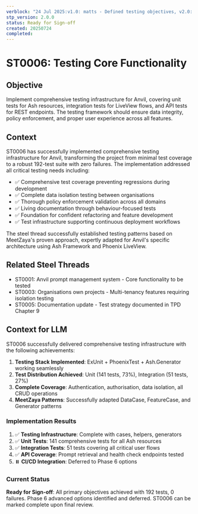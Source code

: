 ```yaml
---
verblock: "24 Jul 2025:v1.0: matts - Defined testing objectives, v2.0: Updated with completion status"
stp_version: 2.0.0
status: Ready for Sign-off
created: 20250724
completed: 
---
```

# ST0006: Testing Core Functionality

## Objective

Implement comprehensive testing infrastructure for Anvil, covering unit tests for Ash resources, integration tests for LiveView flows, and API tests for REST endpoints. The testing framework should ensure data integrity, policy enforcement, and proper user experience across all features.

## Context

ST0006 has successfully implemented comprehensive testing infrastructure for Anvil, transforming the project from minimal test coverage to a robust 192-test suite with zero failures. The implementation addressed all critical testing needs including:

- ✅ Comprehensive test coverage preventing regressions during development
- ✅ Complete data isolation testing between organisations
- ✅ Thorough policy enforcement validation across all domains
- ✅ Living documentation through behaviour-focused tests
- ✅ Foundation for confident refactoring and feature development
- ✅ Test infrastructure supporting continuous deployment workflows

The steel thread successfully established testing patterns based on MeetZaya's proven approach, expertly adapted for Anvil's specific architecture using Ash Framework and Phoenix LiveView.

## Related Steel Threads

- ST0001: Anvil prompt management system - Core functionality to be tested
- ST0003: Organisations own projects - Multi-tenancy features requiring isolation testing
- ST0005: Documentation update - Test strategy documented in TPD Chapter 9

## Context for LLM

ST0006 successfully delivered comprehensive testing infrastructure with the following achievements:

1. **Testing Stack Implemented**: ExUnit + PhoenixTest + Ash.Generator working seamlessly
2. **Test Distribution Achieved**: Unit (141 tests, 73%), Integration (51 tests, 27%)
3. **Complete Coverage**: Authentication, authorisation, data isolation, all CRUD operations
4. **MeetZaya Patterns**: Successfully adapted DataCase, FeatureCase, and Generator patterns

### Implementation Results

1. ✅ **Testing Infrastructure**: Complete with cases, helpers, generators
2. ✅ **Unit Tests**: 141 comprehensive tests for all Ash resources
3. ✅ **Integration Tests**: 51 tests covering all critical user flows
4. ✅ **API Coverage**: Prompt retrieval and health check endpoints tested
5. ⏸️ **CI/CD Integration**: Deferred to Phase 6 options

### Current Status

**Ready for Sign-off**: All primary objectives achieved with 192 tests, 0 failures. Phase 6 advanced options identified and deferred. ST0006 can be marked complete upon final review.